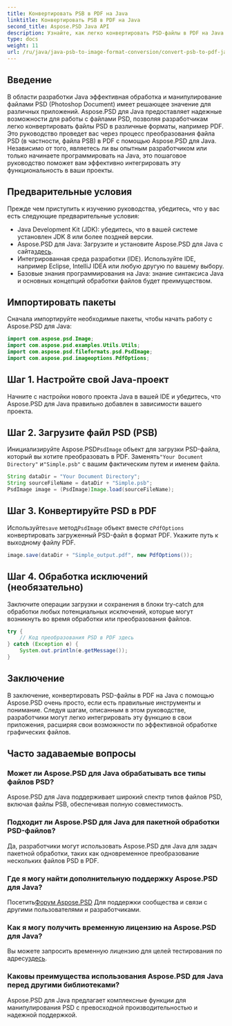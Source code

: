 ```yaml
---
title: Конвертировать PSB в PDF на Java
linktitle: Конвертировать PSB в PDF на Java
second_title: Aspose.PSD Java API
description: Узнайте, как легко конвертировать PSD-файлы в PDF на Java с помощью Aspose.PSD. Идеально подходит для разработчиков, желающих оптимизировать обработку графических файлов.
type: docs
weight: 11
url: /ru/java/java-psb-to-image-format-conversion/convert-psb-to-pdf-java/
---
```

## Введение
В области разработки Java эффективная обработка и манипулирование файлами PSD (Photoshop Document) имеет решающее значение для различных приложений. Aspose.PSD для Java предоставляет надежные возможности для работы с файлами PSD, позволяя разработчикам легко конвертировать файлы PSD в различные форматы, например PDF. Это руководство проведет вас через процесс преобразования файла PSD (в частности, файла PSB) в PDF с помощью Aspose.PSD для Java. Независимо от того, являетесь ли вы опытным разработчиком или только начинаете программировать на Java, это пошаговое руководство поможет вам эффективно интегрировать эту функциональность в ваши проекты.
## Предварительные условия
Прежде чем приступить к изучению руководства, убедитесь, что у вас есть следующие предварительные условия:
- Java Development Kit (JDK): убедитесь, что в вашей системе установлен JDK 8 или более поздней версии.
-  Aspose.PSD для Java: Загрузите и установите Aspose.PSD для Java с сайта[здесь](https://releases.aspose.com/psd/java/).
- Интегрированная среда разработки (IDE). Используйте IDE, например Eclipse, IntelliJ IDEA или любую другую по вашему выбору.
- Базовые знания программирования на Java: знание синтаксиса Java и основных концепций обработки файлов будет преимуществом.

## Импортировать пакеты
Сначала импортируйте необходимые пакеты, чтобы начать работу с Aspose.PSD для Java:
```java
import com.aspose.psd.Image;
import com.aspose.psd.examples.Utils.Utils;
import com.aspose.psd.fileformats.psd.PsdImage;
import com.aspose.psd.imageoptions.PdfOptions;
```
## Шаг 1. Настройте свой Java-проект
Начните с настройки нового проекта Java в вашей IDE и убедитесь, что Aspose.PSD для Java правильно добавлен в зависимости вашего проекта.
## Шаг 2. Загрузите файл PSD (PSB)
 Инициализируйте Aspose.PSD`PsdImage` объект для загрузки PSD-файла, который вы хотите преобразовать в PDF. Заменять`"Your Document Directory"` и`"Simple.psb"` с вашим фактическим путем и именем файла.
```java
String dataDir = "Your Document Directory";
String sourceFileName = dataDir + "Simple.psb";
PsdImage image = (PsdImage)Image.load(sourceFileName);
```
## Шаг 3. Конвертируйте PSD в PDF
 Используйте`save` метод`PsdImage` объект вместе с`PdfOptions` конвертировать загруженный PSD-файл в формат PDF. Укажите путь к выходному файлу PDF.
```java
image.save(dataDir + "Simple_output.pdf", new PdfOptions());
```
## Шаг 4. Обработка исключений (необязательно)
Заключите операции загрузки и сохранения в блоки try-catch для обработки любых потенциальных исключений, которые могут возникнуть во время обработки или преобразования файлов.
```java
try {
    // Код преобразования PSD в PDF здесь
} catch (Exception e) {
    System.out.println(e.getMessage());
}
```

## Заключение
В заключение, конвертировать PSD-файлы в PDF на Java с помощью Aspose.PSD очень просто, если есть правильные инструменты и понимание. Следуя шагам, описанным в этом руководстве, разработчики могут легко интегрировать эту функцию в свои приложения, расширяя свои возможности по эффективной обработке графических файлов.

## Часто задаваемые вопросы
### Может ли Aspose.PSD для Java обрабатывать все типы файлов PSD?
Aspose.PSD для Java поддерживает широкий спектр типов файлов PSD, включая файлы PSB, обеспечивая полную совместимость.
### Подходит ли Aspose.PSD для Java для пакетной обработки PSD-файлов?
Да, разработчики могут использовать Aspose.PSD для Java для задач пакетной обработки, таких как одновременное преобразование нескольких файлов PSD в PDF.
### Где я могу найти дополнительную поддержку Aspose.PSD для Java?
 Посетить[Форум Aspose.PSD](https://forum.aspose.com/c/psd/34) Для поддержки сообщества и связи с другими пользователями и разработчиками.
### Как я могу получить временную лицензию на Aspose.PSD для Java?
 Вы можете запросить временную лицензию для целей тестирования по адресу[здесь](https://purchase.aspose.com/temporary-license/).
### Каковы преимущества использования Aspose.PSD для Java перед другими библиотеками?
Aspose.PSD для Java предлагает комплексные функции для манипулирования PSD с превосходной производительностью и надежной поддержкой.